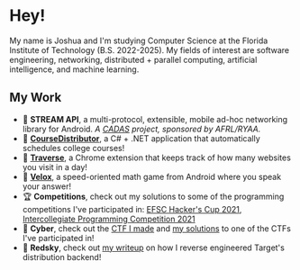 # Hey!
My name is Joshua and I'm studying Computer Science at the Florida Institute of Technology (B.S. 2022-2025). My fields of interest are software engineering, networking, distributed + parallel computing, artificial intelligence, and machine learning.

## My Work

- 📱 **STREAM API**, a multi-protocol, extensible, mobile ad-hoc networking library for Android. *A [CADAS](https://cadas.fit.edu/) project, sponsored by AFRL/RYAA.*
- 🏫 **[CourseDistributor](https://github.com/LumaDevelopment/CourseDistributor)**, a C# + .NET application that automatically schedules college courses!
- 🚶 **[Traverse](https://github.com/LumaDevelopment/Traverse)**, a Chrome extension that keeps track of how many websites you visit in a day!
- 🎲 **[Velox](https://github.com/LumaDevelopment/Velox)**, a speed-oriented math game from Android where you speak your answer!
- 🏆 **Competitions**, check out my solutions to some of the programming competitions I've participated in: [EFSC Hacker's Cup 2021](https://github.com/LumaDevelopment/efsc-hackers-cup-2021), [Intercollegiate Programming Competition 2021](https://github.com/LumaDevelopment/intercollegiate-programming-competition-2021)
- 👾 **Cyber**, check out the [CTF I made](https://github.com/LumaDevelopment/SapphireCTF) and [my solutions](https://github.com/LumaDevelopment/neverlanctf-2019-writeups) to one of the CTFs I've participated in!
- 🎯 **Redsky**, check out [my writeup](https://gist.github.com/LumaDevelopment/f2a34a202fed6ab5a7f3a31282834943) on how I reverse engineered Target's distribution backend!

